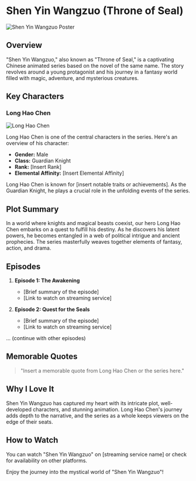 # Shen Yin Wangzuo (Throne of Seal)

![Shen Yin Wangzuo Poster](https://www.google.com/url?sa=i&url=https%3A%2F%2Fwetv.vip%2Fen%2Fplay%2Fnxxyh0x1vp4nydt-Throne%2520of%2520Seal%2Fa0042ke1gsn-EP1%253A%2520Throne%2520of%2520Seal&psig=AOvVaw2sMz8jRzp6UZBcQ68y3A4W&ust=1701582872520000&source=images&cd=vfe&opi=89978449&ved=0CBIQjRxqFwoTCOic_6uI8IIDFQAAAAAdAAAAABAR)

## Overview

"Shen Yin Wangzuo," also known as "Throne of Seal," is a captivating Chinese animated series based on the novel of the same name. The story revolves around a young protagonist and his journey in a fantasy world filled with magic, adventure, and mysterious creatures.

## Key Characters

### Long Hao Chen

![Long Hao Chen](https://vignette.wikia.nocookie.net/sywz/images/5/5a/Long_Hao_Chen.png/revision/latest/scale-to-width-down/340?cb=20170329115527)

Long Hao Chen is one of the central characters in the series. Here's an overview of his character:

- **Gender:** Male
- **Class:** Guardian Knight
- **Rank:** [Insert Rank]
- **Elemental Affinity:** [Insert Elemental Affinity]

Long Hao Chen is known for [insert notable traits or achievements]. As the Guardian Knight, he plays a crucial role in the unfolding events of the series.

## Plot Summary

In a world where knights and magical beasts coexist, our hero Long Hao Chen embarks on a quest to fulfill his destiny. As he discovers his latent powers, he becomes entangled in a web of political intrigue and ancient prophecies. The series masterfully weaves together elements of fantasy, action, and drama.

## Episodes

1. **Episode 1: The Awakening**
   - [Brief summary of the episode]
   - [Link to watch on streaming service]

2. **Episode 2: Quest for the Seals**
   - [Brief summary of the episode]
   - [Link to watch on streaming service]

... (continue with other episodes)

## Memorable Quotes

> "Insert a memorable quote from Long Hao Chen or the series here."

## Why I Love It

Shen Yin Wangzuo has captured my heart with its intricate plot, well-developed characters, and stunning animation. Long Hao Chen's journey adds depth to the narrative, and the series as a whole keeps viewers on the edge of their seats.

## How to Watch

You can watch "Shen Yin Wangzuo" on [streaming service name] or check for availability on other platforms.

Enjoy the journey into the mystical world of "Shen Yin Wangzuo"!

